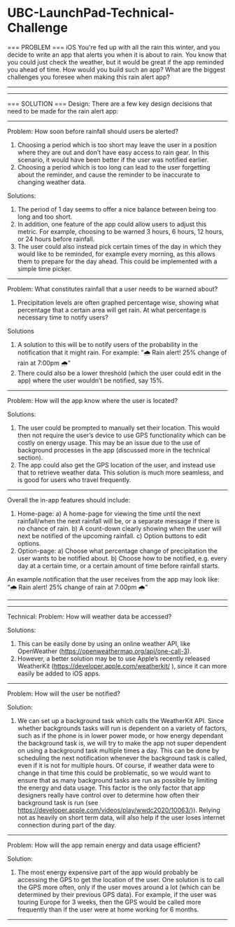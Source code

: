 # UBC-LaunchPad-Technical-Challenge

=== PROBLEM ===
iOS
You're fed up with all the rain this winter, and you decide to write an app that alerts you when it is about to rain. You know that you could just check the weather, but it would be great if the app reminded you ahead of time. How would you build such an app? What are the biggest challenges you foresee when making this rain alert app? 

----------------------------------------------------
----------------------------------------------------

=== SOLUTION ===
Design:
There are a few key design decisions that need to be made for the rain alert app:

--------------------------

Problem: How soon before rainfall should users be alerted?
1. Choosing a period which is too short may leave the user in a position where they are out and don’t have easy access to rain gear. In this scenario, it would have been better if the user was notified earlier.
2. Choosing a period which is too long can lead to the user forgetting about the reminder, and cause the reminder to be inaccurate to changing weather data.

Solutions: 
1.  The period of 1 day seems to offer a nice balance between being too long and too short.
2. In addition, one feature of the app could allow users to adjust this metric. For example, choosing to be warned 3 hours, 6 hours, 12 hours, or 24 hours before rainfall.
3. The user could also instead pick certain times of the day in which they would like to be reminded, for example every morning, as this allows them to prepare for the day ahead. This could be implemented with a simple time picker.

--------------------------

Problem: What constitutes rainfall that a user needs to be warned about?
1. Precipitation levels are often graphed percentage wise, showing what percentage that a certain area will get rain. At what percentage is necessary time to notify users?

Solutions
1. A solution to this will be to notify users of the probability in the notification that it might rain. For example: “🌧️ Rain alert! 25% change of rain at 7:00pm 🌧️”
2. There could also be a lower threshold (which the user could edit in the app) where the user wouldn’t be notified, say 15%.

--------------------------

Problem: How will the app know where the user is located?

Solutions:
1. The user could be prompted to manually set their location. This would then not require the user’s device to use GPS functionality which can be costly on energy usage. This may be an issue due to the use of background processes in the app (discussed more in the technical section).
2. The app could also get the GPS location of the user, and instead use that to retrieve weather data. This solution is much more seamless, and is good for users who travel frequently.

--------------------------

Overall the in-app features should include:
1. Home-page:
  a) A home-page for viewing the time until the next rainfall/when the next rainfall will be, or a separate message if there is no chance of rain.
  b) A count-down clearly showing when the user will next be notified of the upcoming rainfall.
  c) Option buttons to edit options.
2. Option-page:
  a) Choose what percentage change of precipitation the user wants to be notified about.
  b) Choose how to be notified, e.g. every day at a certain time, or a certain amount of time before rainfall starts.

An example notification that the user receives from the app may look like:
“🌧️ Rain alert! 25% change of rain at 7:00pm 🌧️”

----------------------------------------------------
----------------------------------------------------

Technical:
Problem: How will weather data be accessed?

Solutions: 
1. This can be easily done by using an online weather API, like OpenWeather (https://openweathermap.org/api/one-call-3).
2. However, a better solution may be to use Apple’s recently released WeatherKit (https://developer.apple.com/weatherkit/ ), since it can more easily be added to iOS apps.

--------------------------

Problem: How will the user be notified?

Solution:
1. We can set up a background task which calls the WeatherKit API. Since whether backgrounds tasks will run is dependent on a variety of factors, such as if the phone is in lower power mode, or how energy dependant the background task is, we will try to make the app not super dependent on using a background task multiple times a day. This can be done by scheduling the next notification whenever the background task is called, even if it is not for multiple hours. Of course, if weather data were to change in that time this could be problematic, so we would want to ensure that as many background tasks are run as possible by limiting the energy and data usage. This factor is the only factor that app designers really have control over to determine how often their background task is run (see https://developer.apple.com/videos/play/wwdc2020/10063/)). Relying not as heavily on short term data, will also help if the user loses internet connection during part of the day.

--------------------------

Problem: How will the app remain energy and data usage efficient? 

Solution:
1. The most energy expensive part of the app would probably be accessing the GPS to get the location of the user. One solution is to call the GPS more often, only if the user moves around a lot (which can be determined by their previous GPS data). For example, if the user was touring Europe for 3 weeks, then the GPS would be called more frequently than if the user were at home working for 6 months.

--------------------------
